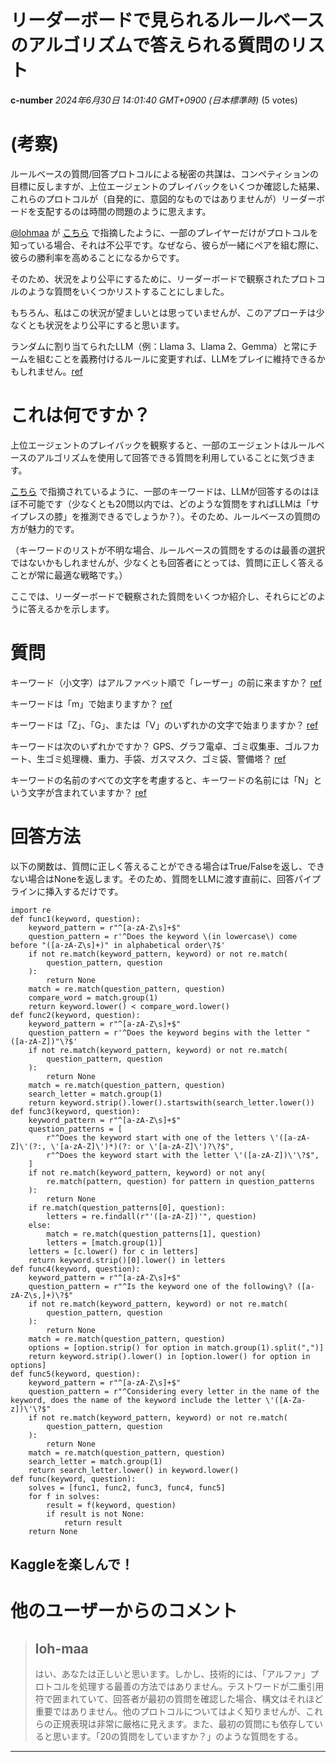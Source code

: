 # リーダーボードで見られるルールベースのアルゴリズムで答えられる質問のリスト

**c-number** *2024年6月30日 14:01:40 GMT+0900 (日本標準時)* (5 votes)

# (考察)

ルールベースの質問/回答プロトコルによる秘密の共謀は、コンペティションの目標に反しますが、上位エージェントのプレイバックをいくつか確認した結果、これらのプロトコルが（自発的に、意図的なものではありませんが）リーダーボードを支配するのは時間の問題のように思えます。

[@lohmaa](https://www.kaggle.com/lohmaa) が [こちら](https://www.kaggle.com/competitions/llm-20-questions/discussion/511343#2866948) で指摘したように、一部のプレイヤーだけがプロトコルを知っている場合、それは不公平です。なぜなら、彼らが一緒にペアを組む際に、彼らの勝利率を高めることになるからです。

そのため、状況をより公平にするために、リーダーボードで観察されたプロトコルのような質問をいくつかリストすることにしました。

もちろん、私はこの状況が望ましいとは思っていませんが、このアプローチは少なくとも状況をより公平にすると思います。

ランダムに割り当てられたLLM（例：Llama 3、Llama 2、Gemma）と常にチームを組むことを義務付けるルールに変更すれば、LLMをプレイに維持できるかもしれません。[ref](https://www.kaggle.com/competitions/llm-20-questions/discussion/511343#2866948)

# これは何ですか？

上位エージェントのプレイバックを観察すると、一部のエージェントはルールベースのアルゴリズムを使用して回答できる質問を利用していることに気づきます。

[こちら](https://www.kaggle.com/competitions/llm-20-questions/discussion/515751) で指摘されているように、一部のキーワードは、LLMが回答するのはほぼ不可能です（少なくとも20問以内では、どのような質問をすればLLMは「サイプレスの膝」を推測できるでしょうか？）。そのため、ルールベースの質問の方が魅力的です。

（キーワードのリストが不明な場合、ルールベースの質問をするのは最善の選択ではないかもしれませんが、少なくとも回答者にとっては、質問に正しく答えることが常に最適な戦略です。）

ここでは、リーダーボードで観察された質問をいくつか紹介し、それらにどのように答えるかを示します。

# 質問

キーワード（小文字）はアルファベット順で「レーザー」の前に来ますか？ [ref](https://www.kaggle.com/competitions/llm-20-questions/leaderboard?dialog=episodes-episode-55219628)

キーワードは「m」で始まりますか？ [ref](https://www.kaggle.com/competitions/llm-20-questions/leaderboard?dialog=episodes-episode-55203947)

キーワードは「Z」、「G」、または「V」のいずれかの文字で始まりますか？ [ref](https://www.kaggle.com/competitions/llm-20-questions/leaderboard?dialog=episodes-episode-55196291)

キーワードは次のいずれかですか？ GPS、グラフ電卓、ゴミ収集車、ゴルフカート、生ゴミ処理機、重力、手袋、ガスマスク、ゴミ袋、警備塔？ [ref](https://www.kaggle.com/competitions/llm-20-questions/leaderboard?dialog=episodes-episode-55196291)

キーワードの名前のすべての文字を考慮すると、キーワードの名前には「N」という文字が含まれていますか？ [ref](https://www.kaggle.com/competitions/llm-20-questions/leaderboard?dialog=episodes-episode-55209104)

# 回答方法

以下の関数は、質問に正しく答えることができる場合はTrue/Falseを返し、できない場合はNoneを返します。そのため、質問をLLMに渡す直前に、回答パイプラインに挿入するだけです。

```
import re
def func1(keyword, question):
    keyword_pattern = r"^[a-zA-Z\s]+$"
    question_pattern = r'^Does the keyword \(in lowercase\) come before "([a-zA-Z\s]+)" in alphabetical order\?$'
    if not re.match(keyword_pattern, keyword) or not re.match(
        question_pattern, question
    ):
        return None
    match = re.match(question_pattern, question)
    compare_word = match.group(1)
    return keyword.lower() < compare_word.lower()
def func2(keyword, question):
    keyword_pattern = r"^[a-zA-Z\s]+$"
    question_pattern = r'^Does the keyword begins with the letter "([a-zA-Z])"\?$'
    if not re.match(keyword_pattern, keyword) or not re.match(
        question_pattern, question
    ):
        return None
    match = re.match(question_pattern, question)
    search_letter = match.group(1)
    return keyword.strip().lower().startswith(search_letter.lower())
def func3(keyword, question):
    keyword_pattern = r"^[a-zA-Z\s]+$"
    question_patterns = [
        r"^Does the keyword start with one of the letters \'([a-zA-Z]\'(?:, \'[a-zA-Z]\')*)(?: or \'[a-zA-Z]\')?\?$",
        r"^Does the keyword start with the letter \'([a-zA-Z])\'\?$",
    ]
    if not re.match(keyword_pattern, keyword) or not any(
        re.match(pattern, question) for pattern in question_patterns
    ):
        return None
    if re.match(question_patterns[0], question):
        letters = re.findall(r"'([a-zA-Z])'", question)
    else:
        match = re.match(question_patterns[1], question)
        letters = [match.group(1)]
    letters = [c.lower() for c in letters]
    return keyword.strip()[0].lower() in letters
def func4(keyword, question):
    keyword_pattern = r"^[a-zA-Z\s]+$"
    question_pattern = r"^Is the keyword one of the following\? ([a-zA-Z\s,]+)\?$"
    if not re.match(keyword_pattern, keyword) or not re.match(
        question_pattern, question
    ):
        return None
    match = re.match(question_pattern, question)
    options = [option.strip() for option in match.group(1).split(",")]
    return keyword.strip().lower() in [option.lower() for option in options]
def func5(keyword, question):
    keyword_pattern = r"^[a-zA-Z\s]+$"
    question_pattern = r"^Considering every letter in the name of the keyword, does the name of the keyword include the letter \'([A-Za-z])\'\?$"
    if not re.match(keyword_pattern, keyword) or not re.match(
        question_pattern, question
    ):
        return None
    match = re.match(question_pattern, question)
    search_letter = match.group(1)
    return search_letter.lower() in keyword.lower()
def func(keyword, question):
    solves = [func1, func2, func3, func4, func5]
    for f in solves:
        result = f(keyword, question)
        if result is not None:
            return result
    return None
```

Kaggleを楽しんで！
---

# 他のユーザーからのコメント

> ## loh-maa
> 
> はい、あなたは正しいと思います。しかし、技術的には、「アルファ」プロトコルを処理する最善の方法ではありません。テストワードが二重引用符で囲まれていて、回答者が最初の質問を確認した場合、構文はそれほど重要ではありません。他のプロトコルについてはよく知りませんが、これらの正規表現は非常に厳格に見えます。また、最初の質問にも依存していると思います。「20の質問をしていますか？」のような質問をする。
> 
> 
> 
---

